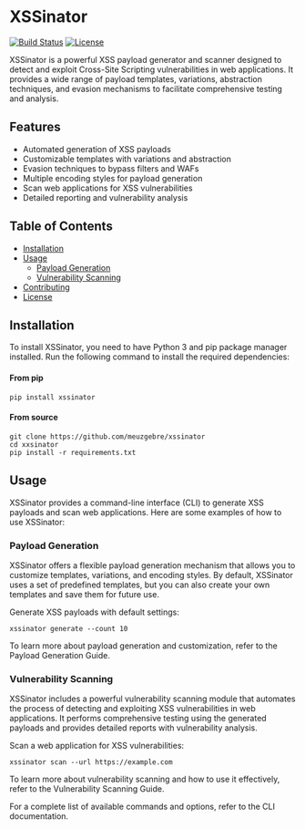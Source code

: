 # XSSinator

[![Build Status](https://img.shields.io/travis/meuzgebre/xssinator/master.svg?style=flat-square)](https://travis-ci.org/meuzgebre/xssinator)
[![License](https://img.shields.io/github/license/meuzgebre/xssinator.svg?style=flat-square)](LICENSE)

XSSinator is a powerful XSS payload generator and scanner designed to detect and exploit Cross-Site Scripting vulnerabilities in web applications. It provides a wide range of payload templates, variations, abstraction techniques, and evasion mechanisms to facilitate comprehensive testing and analysis.

## Features

- Automated generation of XSS payloads
- Customizable templates with variations and abstraction
- Evasion techniques to bypass filters and WAFs
- Multiple encoding styles for payload generation
- Scan web applications for XSS vulnerabilities
- Detailed reporting and vulnerability analysis


## Table of Contents

- [Installation](#installation)
- [Usage](#usage)
  - [Payload Generation](#payload-generation)
  - [Vulnerability Scanning](#vulnerability-scanning)
- [Contributing](#contributing)
- [License](#license)


## Installation

To install XSSinator, you need to have Python 3 and pip package manager installed. Run the following command to install the required dependencies:

#### From pip

```shell
pip install xssinator
```

#### From source

```
git clone https://github.com/meuzgebre/xssinator
cd xxsinator
pip install -r requirements.txt
```

## Usage

XSSinator provides a command-line interface (CLI) to generate XSS payloads and scan web applications. Here are some examples of how to use XSSinator:

### Payload Generation

XSSinator offers a flexible payload generation mechanism that allows you to customize templates, variations, and encoding styles. By default, XSSinator uses a set of predefined templates, but you can also create your own templates and save them for future use.

Generate XSS payloads with default settings:
```
xssinator generate --count 10
```

To learn more about payload generation and customization, refer to the Payload Generation Guide.

### Vulnerability Scanning

XSSinator includes a powerful vulnerability scanning module that automates the process of detecting and exploiting XSS vulnerabilities in web applications. It performs comprehensive testing using the generated payloads and provides detailed reports with vulnerability analysis.

Scan a web application for XSS vulnerabilities:
```
xssinator scan --url https://example.com
```
To learn more about vulnerability scanning and how to use it effectively, refer to the Vulnerability Scanning Guide.

For a complete list of available commands and options, refer to the CLI documentation.
